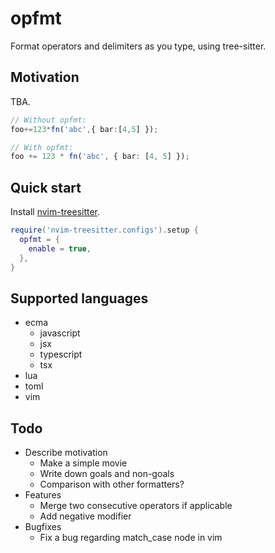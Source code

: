 # opfmt

Format operators and delimiters as you type, using tree-sitter.

## Motivation

TBA.

```typescript
// Without opfmt:
foo+=123*fn('abc',{ bar:[4,5] });

// With opfmt:
foo += 123 * fn('abc', { bar: [4, 5] });
```

## Quick start

Install [nvim-treesitter](https://github.com/nvim-treesitter/nvim-treesitter).

```lua
require('nvim-treesitter.configs').setup {
  opfmt = {
    enable = true,
  },
}
```

## Supported languages

- ecma
  - javascript
  - jsx
  - typescript
  - tsx
- lua
- toml
- vim

## Todo

- Describe motivation
  - Make a simple movie
  - Write down goals and non-goals
  - Comparison with other formatters?
- Features
  - Merge two consecutive operators if applicable
  - Add negative modifier
- Bugfixes
  - Fix a bug regarding match_case node in vim

